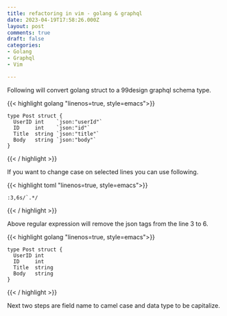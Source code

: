 ```yaml
---
title: refactoring in vim - golang & graphql
date: 2023-04-19T17:58:26.000Z
layout: post
comments: true
draft: false
categories:
- Golang
- Graphql
- Vim

---
```

Following will convert golang struct to a 99design graphql schema type.



{{< highlight golang  "linenos=true, style=emacs">}}

    type Post struct {
      UserID int    `json:"userId"`
      ID     int    `json:"id"`
      Title  string `json:"title"`
      Body   string `json:"body"`
	}


{{< / highlight >}}


If you want to change case on selected lines you can use following.

{{< highlight toml  "linenos=true, style=emacs">}}

    :3,6s/`.*/

{{< / highlight >}}


Above regular expression will remove the json tags from the line 3 to 6.

{{< highlight golang  "linenos=true, style=emacs">}}

    type Post struct {
      UserID int    
      ID     int    
      Title  string 
      Body   string 
	}

{{< / highlight >}}


Next two steps are field name to camel case and data type to be capitalize.
